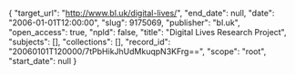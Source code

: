 {
  "target_url": "http://www.bl.uk/digital-lives/", 
  "end_date": null, 
  "date": "2006-01-01T12:00:00", 
  "slug": 9175069, 
  "publisher": "bl.uk", 
  "open_access": true, 
  "npld": false, 
  "title": "Digital Lives Research Project", 
  "subjects": [], 
  "collections": [], 
  "record_id": "20060101T120000/7tPbHikJhUdMkuqpN3KFrg==", 
  "scope": "root", 
  "start_date": null
}

